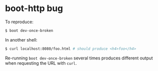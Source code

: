 # boot-http bug

To reproduce:

```bash
$ boot dev-once-broken
```

In another shell:

```bash
$ curl localhost:8080/foo.html # should produce <h4>foo</h4>
```

Re-running `boot dev-once-broken` several times produces different
output when requesting the URL with `curl`.
